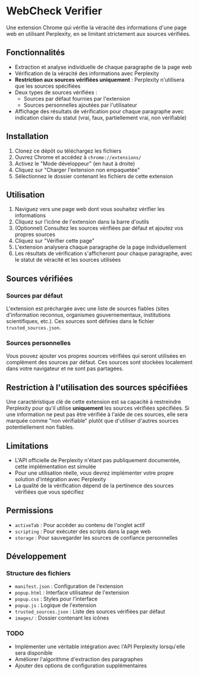 # WebCheck Verifier

Une extension Chrome qui vérifie la véracité des informations d'une page web en utilisant Perplexity, en se limitant strictement aux sources vérifiées.

## Fonctionnalités

- Extraction et analyse individuelle de chaque paragraphe de la page web
- Vérification de la véracité des informations avec Perplexity
- **Restriction aux sources vérifiées uniquement** : Perplexity n'utilisera que les sources spécifiées
- Deux types de sources vérifiées :
  - Sources par défaut fournies par l'extension
  - Sources personnelles ajoutées par l'utilisateur
- Affichage des résultats de vérification pour chaque paragraphe avec indication claire du statut (vrai, faux, partiellement vrai, non vérifiable)

## Installation

1. Clonez ce dépôt ou téléchargez les fichiers
2. Ouvrez Chrome et accédez à `chrome://extensions/`
3. Activez le "Mode développeur" (en haut à droite)
4. Cliquez sur "Charger l'extension non empaquetée"
5. Sélectionnez le dossier contenant les fichiers de cette extension

## Utilisation

1. Naviguez vers une page web dont vous souhaitez vérifier les informations
2. Cliquez sur l'icône de l'extension dans la barre d'outils
3. (Optionnel) Consultez les sources vérifiées par défaut et ajoutez vos propres sources
4. Cliquez sur "Vérifier cette page"
5. L'extension analysera chaque paragraphe de la page individuellement
6. Les résultats de vérification s'afficheront pour chaque paragraphe, avec le statut de véracité et les sources utilisées

## Sources vérifiées

### Sources par défaut

L'extension est préchargée avec une liste de sources fiables (sites d'information reconnus, organismes gouvernementaux, institutions scientifiques, etc.). Ces sources sont définies dans le fichier `trusted_sources.json`.

### Sources personnelles

Vous pouvez ajouter vos propres sources vérifiées qui seront utilisées en complément des sources par défaut. Ces sources sont stockées localement dans votre navigateur et ne sont pas partagées.

## Restriction à l'utilisation des sources spécifiées

Une caractéristique clé de cette extension est sa capacité à restreindre Perplexity pour qu'il utilise **uniquement** les sources vérifiées spécifiées. Si une information ne peut pas être vérifiée à l'aide de ces sources, elle sera marquée comme "non vérifiable" plutôt que d'utiliser d'autres sources potentiellement non fiables.

## Limitations

- L'API officielle de Perplexity n'étant pas publiquement documentée, cette implémentation est simulée
- Pour une utilisation réelle, vous devrez implémenter votre propre solution d'intégration avec Perplexity
- La qualité de la vérification dépend de la pertinence des sources vérifiées que vous spécifiez

## Permissions

- `activeTab` : Pour accéder au contenu de l'onglet actif
- `scripting` : Pour exécuter des scripts dans la page web
- `storage` : Pour sauvegarder les sources de confiance personnelles

## Développement

### Structure des fichiers

- `manifest.json` : Configuration de l'extension
- `popup.html` : Interface utilisateur de l'extension
- `popup.css` : Styles pour l'interface
- `popup.js` : Logique de l'extension
- `trusted_sources.json` : Liste des sources vérifiées par défaut
- `images/` : Dossier contenant les icônes

### TODO

- Implémenter une véritable intégration avec l'API Perplexity lorsqu'elle sera disponible
- Améliorer l'algorithme d'extraction des paragraphes
- Ajouter des options de configuration supplémentaires 